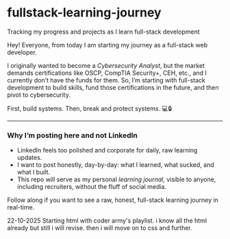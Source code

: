 # fullstack-learning-journey  
Tracking my progress and projects as I learn full-stack development  

Hey! Everyone, from today I am starting my journey as a full-stack web developer.  

I originally wanted to become a *Cybersecurity Analyst*, but the market demands certifications like OSCP, CompTIA Security+, CEH, etc., and I currently don’t have the funds for them. So, I’m starting with full-stack development to build skills, fund those certifications in the future, and then pivot to cybersecurity.  

First, build systems. Then, break and protect systems. 💻🔒  

---

### Why I’m posting here and not LinkedIn
- LinkedIn feels too polished and corporate for daily, raw learning updates.  
- I want to post honestly, day-by-day: what I learned, what sucked, and what I built.  
- This repo will serve as my personal *learning journal*, visible to anyone, including recruiters, without the fluff of social media.  

Follow along if you want to see a raw, honest, full-stack learning journey in real-time.

22-10-2025
Starting html with coder army's playlist. i know all the html already but still i will revise. then i will move on to css and further. 
